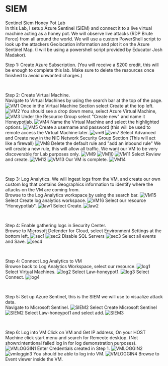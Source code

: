 # SIEM
Sentinel Siem Honey Pot Lab
<br>
In this Lab, I setup Azure Sentinel (SIEM) and connect it to a live virtual machine acting as a honey pot. We will observe live attacks (RDP Brute Force) from all around the world. We will use a custom PowerShell script to look up the attackers Geolocation information and plot it on the Azure Sentinel Map.
(I will be using a powershell script provided by Educator Josh Madakor).

Step 1:
Create Azure Subscription. (You will receive a $200 credit, this will be enough to complete this lab. Make sure to delete the resources once finished to avoid unwanted charges.)

<br>

Step 2:
Create Virtual Machine.
<br>
Navigate to Virtual Machines by using the search bar at the top of the page.
![VM1](https://user-images.githubusercontent.com/107056915/173632168-2186999d-24ae-489e-8687-aee168b2cae0.png)
Once in the Virtual Machine Section select Create at the top left.
![VM2](https://user-images.githubusercontent.com/107056915/173632177-6d117440-f468-4531-b135-de1bf83c41f1.png)
You should see a drop down menu, select Azure Virtual Machine,
![VM3](https://user-images.githubusercontent.com/107056915/173632180-0b6d25b3-26d5-41a8-8132-0c8ec3c8934c.png)
Under the Resource Group select "Create new" and name it Honeypotlab.
![VM4](https://user-images.githubusercontent.com/107056915/173632187-705b11d6-53bf-49cc-b8a5-000a71b12e66.png)
Name the Virtual Machine and select the highlighted options.
![VM5](https://user-images.githubusercontent.com/107056915/173632385-e0567063-1b9d-4d03-a4f3-e578b21721b2.png)
Create a username and password (this will be used to remote access the Virtual Machine later.
![vm6](https://user-images.githubusercontent.com/107056915/173632312-c42c1125-5d54-4507-b717-48a943ed6c21.png)
![vm7](https://user-images.githubusercontent.com/107056915/173633014-cd628a78-c2cd-426a-aea6-746c0a6cf0a7.png)
Select Advanced and Create new in the NIC Network Security Group Section (This will act like a firewall)
![VM8](https://user-images.githubusercontent.com/107056915/173632438-5da94323-e3dd-4bc9-95f8-cca1178144f6.png)
Delete the default rule and "add an inbound rule" We will create a new rule, this will allow all traffic. We want our VM to be very discoverable for Lab purposes only.
![VM9](https://user-images.githubusercontent.com/107056915/173632447-e5d5cea2-337d-4530-b5cb-2c4b666a0926.png)
![VM10](https://user-images.githubusercontent.com/107056915/173632461-5c6bc95d-c75d-452f-a44a-d5e78e323872.png)
![VM11](https://user-images.githubusercontent.com/107056915/173632468-512282bb-8dbe-4f81-befc-1c598018c511.png)
Select Review and create.
![VM12](https://user-images.githubusercontent.com/107056915/173632475-e0ba1d2b-ef54-4aac-a018-58627d3daf4b.png)
![VM13](https://user-images.githubusercontent.com/107056915/173632492-ba3be2bd-fd02-4b00-b797-7c069eb16584.png)
Our VM is complete.
![VM14](https://user-images.githubusercontent.com/107056915/173632506-c4cd8039-0f11-4e27-b23b-e82c7486d4b9.png)

<br>

Step 3:
Log Analytics.
We will ingest logs from the VM, and create our own custom log that contains Geographics information to identify where the attacks on the VM are coming from.
<br>
Browse to the Log Analytics workspace by using the search bar.
![VM15](https://user-images.githubusercontent.com/107056915/173635916-714abf58-ca0d-4cf6-af3f-9b52d8175889.png)
Select Create log analytics workspace.
![VM16](https://user-images.githubusercontent.com/107056915/173635937-f2580768-54f4-4255-a422-8b433f668ac8.png)
Select our resource "Honeypotlab".
![law1](https://user-images.githubusercontent.com/107056915/173635956-b0598de6-5952-4f2e-b4a6-1c4ce47f0098.png)
Select Create.
![law2](https://user-images.githubusercontent.com/107056915/173635962-3eff1d2c-9978-4d2a-aeca-ce574d54e6f8.png)

<br>

Step 4:
Enable gathering logs in Security Center.
<br>
Browse to Microsoft Defender for Cloud, select Environment Settings at the bottom left.
![sec1](https://user-images.githubusercontent.com/107056915/173637642-06ee879c-a175-4f29-aab6-21dc2d01b535.png)
![sec2](https://user-images.githubusercontent.com/107056915/173637659-eb1b995a-6307-431b-b602-8855814dc27e.png)
Disable SQL Servers
![sec3](https://user-images.githubusercontent.com/107056915/173637671-b22cb80a-3dfc-4c77-b169-835f960b75c2.png)
Select all events and Save.
![sec4](https://user-images.githubusercontent.com/107056915/173637681-b1a725c6-6d7f-416d-826d-e8d119f3a0e0.png)

<br>

Step 4:
Connect Log Analytics to VM
<br>
Browse back to Log Analytics Workspace, select our resource.
![log1](https://user-images.githubusercontent.com/107056915/173638484-d17fdd87-4fb7-40a6-b279-e97e745c6b97.png)
Select Virtual Machines.
![log2](https://user-images.githubusercontent.com/107056915/173638508-46423073-b390-4ad5-ad11-b6ff07f2f669.png)
Select Law-honeypot1.
![log3](https://user-images.githubusercontent.com/107056915/173638513-3e314986-7ac8-4815-9ea5-4ce2bc67db9f.png)
Select Connect.
![log4](https://user-images.githubusercontent.com/107056915/173638527-71766c4f-e5b9-4451-975c-ac859c5695b9.png)

<br>

Step 5:
Set up Azure Sentinel, this is the SIEM we will use to visualize attack data.
<br>
Navigate to Microsoft Sentinel.
![SIEM2](https://user-images.githubusercontent.com/107056915/173639664-2d9780a7-0ec7-4869-a626-fe2e40725c08.png)
Select Create Microsoft Sentinel
![SIEM2](https://user-images.githubusercontent.com/107056915/173639743-1b6c70da-da11-4e4f-b919-0bd8e50d5ae8.png)
Select Law-honeypot1 and select add.
![SIEM3](https://user-images.githubusercontent.com/107056915/173639671-36c00fb6-25a9-42fe-9aa2-62728a70de45.png)

<br>

Step 6: Log into VM
Click on VM and Get IP address, On your HOST Machine click start menu and search for Remeote desktop. (Not shown:intentional failed log in for log demonstration purposes).
![VMLOGGIN1](https://user-images.githubusercontent.com/107056915/173640516-ae55d8e0-4595-4408-a7b0-e95122606a64.png)
Enter Credentials created in Step 1.
![VMLOGGIN2](https://user-images.githubusercontent.com/107056915/173640599-3b676680-4e7f-4cfa-ba4a-d528ce2bc896.png)
![vmloggin3](https://user-images.githubusercontent.com/107056915/173640540-b6ce1265-e5e1-4171-8bdf-9f98cbfb547a.png)
You should be able to log into VM.
![VMLOGGIN4](https://user-images.githubusercontent.com/107056915/173640620-5e7ff6b7-8351-4fc8-8dd4-793d7d6de939.png)
Browse to Event viewer inside the VM.




